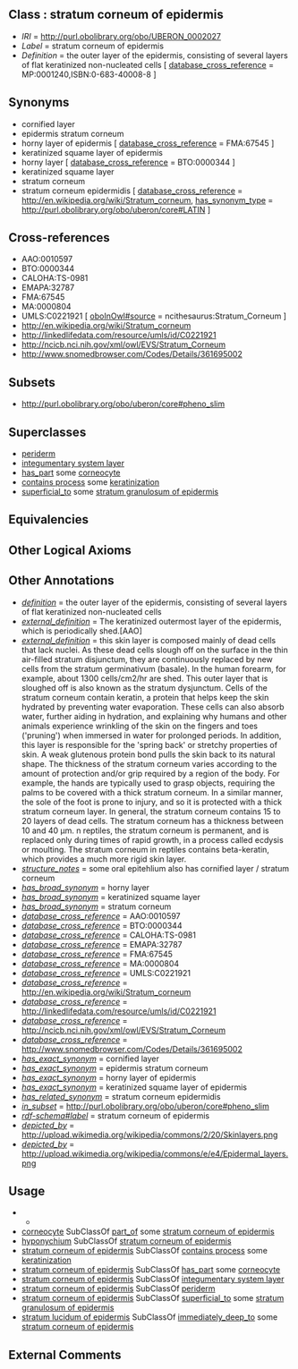 
## Class : stratum corneum of epidermis

 * *IRI* = http://purl.obolibrary.org/obo/UBERON_0002027
 * *Label* = stratum corneum of epidermis
 * *Definition* = the outer layer of the epidermis, consisting of several layers of flat keratinized non-nucleated cells [ [database_cross_reference](../../ef/oboInOwl#hasDbXref.md) = MP:0001240,ISBN:0-683-40008-8 ]

## Synonyms

 * cornified layer
 * epidermis stratum corneum
 * horny layer of epidermis [ [database_cross_reference](../../ef/oboInOwl#hasDbXref.md) = FMA:67545 ]
 * keratinized squame layer of epidermis
 * horny layer [ [database_cross_reference](../../ef/oboInOwl#hasDbXref.md) = BTO:0000344 ]
 * keratinized squame layer
 * stratum corneum
 * stratum corneum epidermidis [ [database_cross_reference](../../ef/oboInOwl#hasDbXref.md) = http://en.wikipedia.org/wiki/Stratum_corneum, [has_synonym_type](../../pe/oboInOwl#hasSynonymType.md) = http://purl.obolibrary.org/obo/uberon/core#LATIN ]

## Cross-references

 * AAO:0010597
 * BTO:0000344
 * CALOHA:TS-0981
 * EMAPA:32787
 * FMA:67545
 * MA:0000804
 * UMLS:C0221921 [ [oboInOwl#source](../../ce/oboInOwl#source.md) = ncithesaurus:Stratum_Corneum ]
 * http://en.wikipedia.org/wiki/Stratum_corneum
 * http://linkedlifedata.com/resource/umls/id/C0221921
 * http://ncicb.nci.nih.gov/xml/owl/EVS/Stratum_Corneum
 * http://www.snomedbrowser.com/Codes/Details/361695002

## Subsets

 * http://purl.obolibrary.org/obo/uberon/core#pheno_slim

## Superclasses

 * [periderm](../../UBERON/55/UBERON_0003055.md)
 * [integumentary system layer](../../UBERON/54/UBERON_0013754.md)
 * [has_part](../../BFO/51/BFO_0000051.md) some [corneocyte](../../CL/53/CL_0002153.md)
 * [contains process](../../BFO/67/BFO_0000067.md) some [keratinization](../../GO/24/GO_0031424.md)
 * [superficial_to](../../BSPO/08/BSPO_0000108.md) some [stratum granulosum of epidermis](../../UBERON/69/UBERON_0002069.md)

## Equivalencies


## Other Logical Axioms


## Other Annotations

 * *[definition](../../IAO/15/IAO_0000115.md)* = the outer layer of the epidermis, consisting of several layers of flat keratinized non-nucleated cells
 * *[external_definition](../../UBPROP/01/UBPROP_0000001.md)* = The keratinized outermost layer of the epidermis, which is periodically shed.[AAO]
 * *[external_definition](../../UBPROP/01/UBPROP_0000001.md)* = this skin layer is composed mainly of dead cells that lack nuclei. As these dead cells slough off on the surface in the thin air-filled stratum disjunctum, they are continuously replaced by new cells from the stratum germinativum (basale). In the human forearm, for example, about 1300 cells/cm2/hr are shed. This outer layer that is sloughed off is also known as the stratum dysjunctum. Cells of the stratum corneum contain keratin, a protein that helps keep the skin hydrated by preventing water evaporation. These cells can also absorb water, further aiding in hydration, and explaining why humans and other animals experience wrinkling of the skin on the fingers and toes ('pruning') when immersed in water for prolonged periods. In addition, this layer is responsible for the 'spring back' or stretchy properties of skin. A weak glutenous protein bond pulls the skin back to its natural shape. The thickness of the stratum corneum varies according to the amount of protection and/or grip required by a region of the body. For example, the hands are typically used to grasp objects, requiring the palms to be covered with a thick stratum corneum. In a similar manner, the sole of the foot is prone to injury, and so it is protected with a thick stratum corneum layer. In general, the stratum corneum contains 15 to 20 layers of dead cells. The stratum corneum has a thickness between 10 and 40 μm. n reptiles, the stratum corneum is permanent, and is replaced only during times of rapid growth, in a process called ecdysis or moulting. The stratum corneum in reptiles contains beta-keratin, which provides a much more rigid skin layer.
 * *[structure_notes](../../UBPROP/10/UBPROP_0000010.md)* = some oral epitehlium also has cornified layer / stratum corneum
 * *[has_broad_synonym](../../ym/oboInOwl#hasBroadSynonym.md)* = horny layer
 * *[has_broad_synonym](../../ym/oboInOwl#hasBroadSynonym.md)* = keratinized squame layer
 * *[has_broad_synonym](../../ym/oboInOwl#hasBroadSynonym.md)* = stratum corneum
 * *[database_cross_reference](../../ef/oboInOwl#hasDbXref.md)* = AAO:0010597
 * *[database_cross_reference](../../ef/oboInOwl#hasDbXref.md)* = BTO:0000344
 * *[database_cross_reference](../../ef/oboInOwl#hasDbXref.md)* = CALOHA:TS-0981
 * *[database_cross_reference](../../ef/oboInOwl#hasDbXref.md)* = EMAPA:32787
 * *[database_cross_reference](../../ef/oboInOwl#hasDbXref.md)* = FMA:67545
 * *[database_cross_reference](../../ef/oboInOwl#hasDbXref.md)* = MA:0000804
 * *[database_cross_reference](../../ef/oboInOwl#hasDbXref.md)* = UMLS:C0221921
 * *[database_cross_reference](../../ef/oboInOwl#hasDbXref.md)* = http://en.wikipedia.org/wiki/Stratum_corneum
 * *[database_cross_reference](../../ef/oboInOwl#hasDbXref.md)* = http://linkedlifedata.com/resource/umls/id/C0221921
 * *[database_cross_reference](../../ef/oboInOwl#hasDbXref.md)* = http://ncicb.nci.nih.gov/xml/owl/EVS/Stratum_Corneum
 * *[database_cross_reference](../../ef/oboInOwl#hasDbXref.md)* = http://www.snomedbrowser.com/Codes/Details/361695002
 * *[has_exact_synonym](../../ym/oboInOwl#hasExactSynonym.md)* = cornified layer
 * *[has_exact_synonym](../../ym/oboInOwl#hasExactSynonym.md)* = epidermis stratum corneum
 * *[has_exact_synonym](../../ym/oboInOwl#hasExactSynonym.md)* = horny layer of epidermis
 * *[has_exact_synonym](../../ym/oboInOwl#hasExactSynonym.md)* = keratinized squame layer of epidermis
 * *[has_related_synonym](../../ym/oboInOwl#hasRelatedSynonym.md)* = stratum corneum epidermidis
 * *[in_subset](../../et/oboInOwl#inSubset.md)* = http://purl.obolibrary.org/obo/uberon/core#pheno_slim
 * *[rdf-schema#label](../../el/rdf-schema#label.md)* = stratum corneum of epidermis
 * *[depicted_by](../../depicted/by/depicted_by.md)* = http://upload.wikimedia.org/wikipedia/commons/2/20/Skinlayers.png
 * *[depicted_by](../../depicted/by/depicted_by.md)* = http://upload.wikimedia.org/wikipedia/commons/e/e4/Epidermal_layers.png

## Usage

 * -
 * [corneocyte](../../CL/53/CL_0002153.md) SubClassOf [part_of](../../BFO/50/BFO_0000050.md) some [stratum corneum of epidermis](../../UBERON/27/UBERON_0002027.md)
 * [hyponychium](../../UBERON/84/UBERON_0002284.md) SubClassOf [stratum corneum of epidermis](../../UBERON/27/UBERON_0002027.md)
 * [stratum corneum of epidermis](../../UBERON/27/UBERON_0002027.md) SubClassOf [contains process](../../BFO/67/BFO_0000067.md) some [keratinization](../../GO/24/GO_0031424.md)
 * [stratum corneum of epidermis](../../UBERON/27/UBERON_0002027.md) SubClassOf [has_part](../../BFO/51/BFO_0000051.md) some [corneocyte](../../CL/53/CL_0002153.md)
 * [stratum corneum of epidermis](../../UBERON/27/UBERON_0002027.md) SubClassOf [integumentary system layer](../../UBERON/54/UBERON_0013754.md)
 * [stratum corneum of epidermis](../../UBERON/27/UBERON_0002027.md) SubClassOf [periderm](../../UBERON/55/UBERON_0003055.md)
 * [stratum corneum of epidermis](../../UBERON/27/UBERON_0002027.md) SubClassOf [superficial_to](../../BSPO/08/BSPO_0000108.md) some [stratum granulosum of epidermis](../../UBERON/69/UBERON_0002069.md)
 * [stratum lucidum of epidermis](../../UBERON/71/UBERON_0002071.md) SubClassOf [immediately_deep_to](../../BSPO/07/BSPO_0001107.md) some [stratum corneum of epidermis](../../UBERON/27/UBERON_0002027.md)

## External Comments

